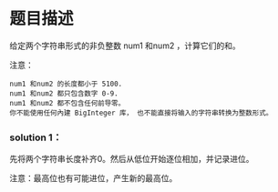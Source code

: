 # 题目描述
给定两个字符串形式的非负整数 num1 和num2 ，计算它们的和。

注意：

    num1 和num2 的长度都小于 5100.
    num1 和num2 都只包含数字 0-9.
    num1 和num2 都不包含任何前导零。
    你不能使用任何內建 BigInteger 库， 也不能直接将输入的字符串转换为整数形式。


### solution 1：
先将两个字符串长度补齐0。然后从低位开始逐位相加，并记录进位。

注意：最高位也有可能进位，产生新的最高位。